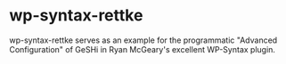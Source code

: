 # wp-syntax-rettke
wp-syntax-rettke serves as an example for the programmatic "Advanced Configuration" of GeSHi in Ryan McGeary's excellent WP-Syntax plugin.
